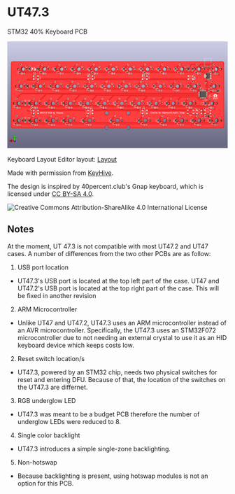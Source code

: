 # UT47.3
STM32 40% Keyboard PCB

![Render](https://raw.githubusercontent.com/coarse/UT47.3/master/renders/back-1.png)

Keyboard Layout Editor layout: [Layout](http://www.keyboard-layout-editor.com/#/gists/ddc8fda154c2c93ac26e38cd5da5988e)

Made with permission from [KeyHive](https://keyhive.xyz/).

The design is inspired by 40percent.club's Gnap keyboard, which is licensed under [CC BY-SA 4.0](https://creativecommons.org/licenses/by-sa/4.0/).

![Creative Commons Attribution-ShareAlike 4.0 International License](https://i.creativecommons.org/l/by-sa/4.0/88x31.png)

## Notes

At the moment, UT 47.3 is not compatible with most UT47.2 and UT47 cases. A number of differences from the two other PCBs are as follow:

1. USB port location
  - UT47.3's USB port is located at the top left part of the case. UT47 and UT47.2's USB port is located at the top right part of the case. This will be fixed in another revision
  
2. ARM Microcontroller
  - Unlike UT47 and UT47.2, UT47.3 uses an ARM microcontroller instead of an AVR microcontroller. Specifically, the UT47.3 uses an STM32F072 microcontroller due to not needing an external crystal to use it as an HID keyboard device which keeps costs low.
  
2. Reset switch location/s
  - UT47.3, powered by an STM32 chip, needs two physical switches for reset and entering DFU. Because of that, the location of the switches on the UT47.3 are differnet.
  
3. RGB underglow LED
  - UT47.3 was meant to be a budget PCB therefore the number of underglow LEDs were reduced to 8.
  
4. Single color backlight
  - UT47.3 introduces a simple single-zone backlighting.

5. Non-hotswap
  - Because backlighting is present, using hotswap modules is not an option for this PCB.
